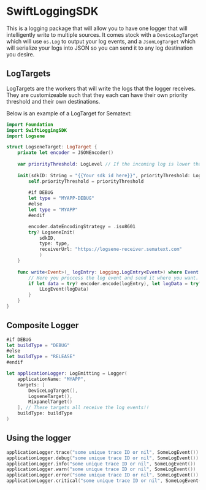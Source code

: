 # SwiftLoggingSDK

This is a logging package that will allow you to have one logger that will intelligently write to multiple sources. It comes stock with a `DeviceLogTarget` which will use `os.Log` to output your log events, and a `JsonLogTarget` which will serialize your logs into JSON so you can send it to any log destination you desire.

## LogTargets

LogTargets are the workers that will write the logs that the logger receives. They are customizeable such that they each can have their own priority threshold and their own destinations.

Below is an example of a LogTarget for Sematext:

```swift
import Foundation
import SwiftLoggingSDK
import Logsene

struct LogseneTarget: LogTarget {
    private let encoder = JSONEncoder()
    
    var priorityThreshold: LogLevel // If the incoming log is lower than this, the logger will not invoke this struct's write function
    
    init(sdkID: String = "{{Your sdk id here}}", priorityThreshold: LogLevel = .debug) {
        self.priorityThreshold = priorityThreshold
        
        #if DEBUG
        let type = "MYAPP-DEBUG"
        #else
        let type = "MYAPP"
        #endif

        encoder.dateEncodingStrategy = .iso8601
        try? LogseneInit(
            sdkID,
            type: type,
            receiverUrl: "https://logsene-receiver.sematext.com"
            )
    }
    
    func write<Event>(_ logEntry: Logging.LogEntry<Event>) where Event : Logging.LogEvent {
        // Here you proccess the log event and send it where you want.
        if let data = try? encoder.encode(logEntry), let logData = try? JSONSerialization.jsonObject(with: data) as? JsonObject {
            LLogEvent(logData)
        }
    }
}
```

## Composite Logger

```swift
#if DEBUG
let buildType = "DEBUG"
#else
let buildType = "RELEASE"
#endif

let applicationLogger: LogEmitting = Logger(
    applicationName: "MYAPP",
    targets: [
        DeviceLogTarget(),
        LogseneTarget(),
        MixpanelTarget()
    ], // These targets all receive the log events!!
    buildType: buildType
)

```

## Using the logger

```swift
applicationLogger.trace("some unique trace ID or nil", SomeLogEvent())
applicationLogger.debug("some unique trace ID or nil", SomeLogEvent())
applicationLogger.info("some unique trace ID or nil", SomeLogEvent())
applicationLogger.warn("some unique trace ID or nil", SomeLogEvent())
applicationLogger.error("some unique trace ID or nil", SomeLogEvent())
applicationLogger.critical("some unique trace ID or nil", SomeLogEvent())
```